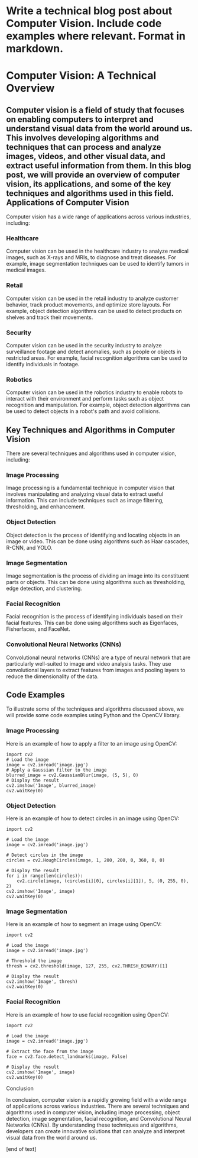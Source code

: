  Write a technical blog post about Computer Vision. Include code examples where relevant. Format in markdown.
=====================

Computer Vision: A Technical Overview
================================

Computer vision is a field of study that focuses on enabling computers to interpret and understand visual data from the world around us. This involves developing algorithms and techniques that can process and analyze images, videos, and other visual data, and extract useful information from them. In this blog post, we will provide an overview of computer vision, its applications, and some of the key techniques and algorithms used in this field.
Applications of Computer Vision
-----------------------------

Computer vision has a wide range of applications across various industries, including:

### Healthcare

Computer vision can be used in the healthcare industry to analyze medical images, such as X-rays and MRIs, to diagnose and treat diseases. For example, image segmentation techniques can be used to identify tumors in medical images.

### Retail

Computer vision can be used in the retail industry to analyze customer behavior, track product movements, and optimize store layouts. For example, object detection algorithms can be used to detect products on shelves and track their movements.

### Security

Computer vision can be used in the security industry to analyze surveillance footage and detect anomalies, such as people or objects in restricted areas. For example, facial recognition algorithms can be used to identify individuals in footage.

### Robotics

Computer vision can be used in the robotics industry to enable robots to interact with their environment and perform tasks such as object recognition and manipulation. For example, object detection algorithms can be used to detect objects in a robot's path and avoid collisions.

Key Techniques and Algorithms in Computer Vision
----------------------------------------

There are several techniques and algorithms used in computer vision, including:

### Image Processing

Image processing is a fundamental technique in computer vision that involves manipulating and analyzing visual data to extract useful information. This can include techniques such as image filtering, thresholding, and enhancement.

### Object Detection

Object detection is the process of identifying and locating objects in an image or video. This can be done using algorithms such as Haar cascades, R-CNN, and YOLO.

### Image Segmentation

Image segmentation is the process of dividing an image into its constituent parts or objects. This can be done using algorithms such as thresholding, edge detection, and clustering.

### Facial Recognition

Facial recognition is the process of identifying individuals based on their facial features. This can be done using algorithms such as Eigenfaces, Fisherfaces, and FaceNet.

### Convolutional Neural Networks (CNNs)

Convolutional neural networks (CNNs) are a type of neural network that are particularly well-suited to image and video analysis tasks. They use convolutional layers to extract features from images and pooling layers to reduce the dimensionality of the data.

Code Examples
--------------------

To illustrate some of the techniques and algorithms discussed above, we will provide some code examples using Python and the OpenCV library.

### Image Processing

Here is an example of how to apply a filter to an image using OpenCV:
```
import cv2
# Load the image
image = cv2.imread('image.jpg')
# Apply a Gaussian filter to the image
blurred_image = cv2.GaussianBlur(image, (5, 5), 0)
# Display the result
cv2.imshow('Image', blurred_image)
cv2.waitKey(0)
```
### Object Detection

Here is an example of how to detect circles in an image using OpenCV:
```
import cv2

# Load the image
image = cv2.imread('image.jpg')

# Detect circles in the image
circles = cv2.HoughCircles(image, 1, 200, 200, 0, 360, 0, 0)

# Display the result
for i in range(len(circles)):
    cv2.circle(image, (circles[i][0], circles[i][1]), 5, (0, 255, 0), 2)
cv2.imshow('Image', image)
cv2.waitKey(0)
```
### Image Segmentation

Here is an example of how to segment an image using OpenCV:
```
import cv2

# Load the image
image = cv2.imread('image.jpg')

# Threshold the image
thresh = cv2.threshold(image, 127, 255, cv2.THRESH_BINARY)[1]

# Display the result
cv2.imshow('Image', thresh)
cv2.waitKey(0)
```
### Facial Recognition

Here is an example of how to use facial recognition using OpenCV:
```
import cv2

# Load the image
image = cv2.imread('image.jpg')

# Extract the face from the image
face = cv2.face.detect_landmarks(image, False)

# Display the result
cv2.imshow('Image', image)
cv2.waitKey(0)
```
Conclusion

In conclusion, computer vision is a rapidly growing field with a wide range of applications across various industries. There are several techniques and algorithms used in computer vision, including image processing, object detection, image segmentation, facial recognition, and Convolutional Neural Networks (CNNs). By understanding these techniques and algorithms, developers can create innovative solutions that can analyze and interpret visual data from the world around us.



 [end of text]


